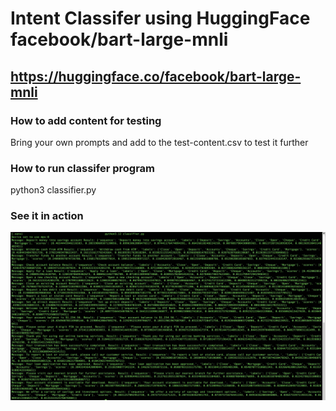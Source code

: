 # Intent Classifer using HuggingFace facebook/bart-large-mnli
## https://huggingface.co/facebook/bart-large-mnli


### How to add content for testing
Bring your own prompts and add to the test-content.csv to test it further

### How to run classifer program 
python3 classifier.py

### See it in action
![Demo](demo.jpg)
